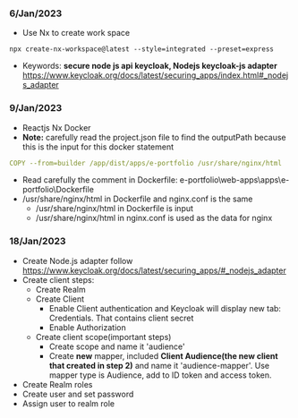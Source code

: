 ### 6/Jan/2023
- Use Nx to create work space
``` 
npx create-nx-workspace@latest --style=integrated --preset=express
```
- Keywords: **secure node js api keycloak, Nodejs keycloak-js adapter**
https://www.keycloak.org/docs/latest/securing_apps/index.html#_nodejs_adapter

### 9/Jan/2023
- Reactjs Nx Docker
- **Note:** carefully read the project.json file to find the outputPath because this is the input for this docker statement
```yaml
COPY --from=builder /app/dist/apps/e-portfolio /usr/share/nginx/html
```
- Read carefully the comment in Dockerfile: e-portfolio\web-apps\apps\e-portfolio\Dockerfile
- /usr/share/nginx/html in Dockerfile and nginx.conf is the same
  - /usr/share/nginx/html in Dockerfile is input
  - /usr/share/nginx/html in nginx.conf is used as the data for nginx

### 18/Jan/2023
- Create Node.js adapter follow https://www.keycloak.org/docs/latest/securing_apps/#_nodejs_adapter
- Create client steps:
  - Create Realm
  - Create Client
    - Enable Client authentication and Keycloak will display new tab: Credentials. That contains client secret
    - Enable Authorization
  - Create client scope(important steps)
    - Create scope and name it 'audience'
    - Create **new** mapper, included **Client Audience(the new client that created in step 2)** and name it 'audience-mapper'. Use mapper type is Audience, add to ID token and access token.
- Create Realm roles
- Create user and set password
- Assign user to realm role